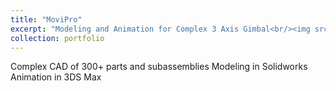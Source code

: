 ```yaml
---
title: "MoviPro"
excerpt: "Modeling and Animation for Complex 3 Axis Gimbal<br/><img src='/images/500x300.png'>"
collection: portfolio
---
```


Complex CAD of 300+ parts and subassemblies
Modeling in Solidworks
Animation in 3DS Max


